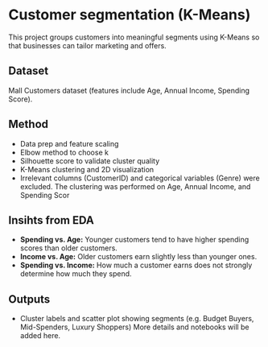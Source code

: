 # Customer segmentation (K-Means)
This project groups customers into meaningful segments using K-Means so that businesses can tailor marketing and offers.
## Dataset
Mall Customers dataset (features include Age, Annual Income, Spending Score).
## Method
- Data prep and feature scaling
- Elbow method to choose k
- Silhouette score to validate cluster quality
- K-Means clustering and 2D visualization
- Irrelevant columns (CustomerID) and categorical variables (Genre) were excluded. The clustering was performed on Age, Annual Income, and Spending Scor
## Insihts from EDA
- **Spending vs. Age:** Younger customers tend to have higher spending scores than older customers.
- **Income vs. Age:** Older customers earn slightly less than younger ones.
- **Spending vs. Income:** How much a customer earns does not strongly determine how much they spend.
## Outputs
- Cluster labels and scatter plot showing segments (e.g. Budget Buyers, Mid-Spenders, Luxury Shoppers)
More details and notebooks will be added here.
